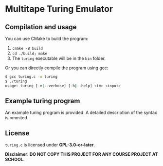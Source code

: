 # Multitape Turing Emulator

## Compilation and usage

You can use CMake to build the program:

1. `cmake -B build`
2. `cd ./build; make`
3. The `turing` executable will be in the `bin` folder.

Or you can directly compile the program using gcc:

```sh
$ gcc turing.c -o turing
$ ./turing
usage: turing [-v|--verbose] [-h|--help] <tm> <input>
```

## Example turing program

An example turing program is provided. A detailed description of the syntax is ommited.

## License

`turing.c` is licensed under **GPL-3.0-or-later**.

**Disclaimer: DO NOT COPY THIS PROJECT FOR ANY COURSE PROJECT AT SCHOOL.**
